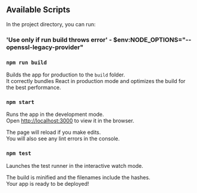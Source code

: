 ## Available Scripts

In the project directory, you can run:

### 'Use only if run build throws error' - $env:NODE_OPTIONS="--openssl-legacy-provider"


### `npm run build`

Builds the app for production to the `build` folder.<br />
It correctly bundles React in production mode and optimizes the build for the best performance.

### `npm start`

Runs the app in the development mode.<br />
Open [http://localhost:3000](http://localhost:3000) to view it in the browser.

The page will reload if you make edits.<br />
You will also see any lint errors in the console.

### `npm test`

Launches the test runner in the interactive watch mode.<br />



The build is minified and the filenames include the hashes.<br />
Your app is ready to be deployed!

